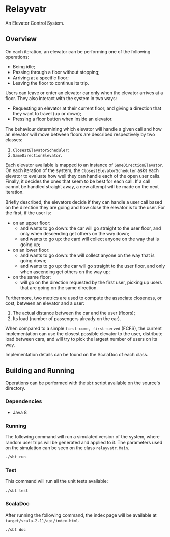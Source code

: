 # Relayvatr

An Elevator Control System.


## Overview

On each iteration, an elevator can be performing one of the following operations:

  * Being idle;
  * Passing through a floor without stopping;
  * Arriving at a specific floor;
  * Leaving the floor to continue its trip.

Users can leave or enter an elevator car only when the elevator arrives at a floor. They also interact with the system in two ways:

* Requesting an elevator at their current floor, and giving a direction that they want to travel (up or down);
* Pressing a floor button when inside an elevator.

The behaviour determining which elevator will handle a given call and how an elevator will move between floors are described respectively by two classes:

1. `ClosestElevatorScheduler`;
2. `SameDirectionElevator`.

Each elevator available is mapped to an instance of `SameDirectionElevator`. On each iteration of the system, the `ClosestElevatorScheduler` asks each elevator to evaluate how well they can handle each of the open user calls. Finally, it decides the ones that seem to be best for each call. If a call cannot be handled straight away, a new attempt will be made on the next iteration.

Briefly described, the elevators decide if they can handle a user call based on the direction they are going and how close the elevator is to the user.  For the first, if the user is:

  *  on an upper floor:
     - and wants to go down: the car will go straight to the user floor, and only when descending get others on the way down;
     - and wants to go up: the card will collect anyone on the way that is going up;
  * on an lower floor:
     - and wants to go down: the will collect anyone on the way that is going down;
     - and wants to go up: the car will go straight to the user floor, and only when ascending get others on the way up;
  * on the same floor:
     - will go on the direction requested by the first user, picking up users that are going on the same direction.

Furthermore, two metrics are used to compute the associate closeness, or cost, between an elevator and a user:

1. The actual distance between the car and the user (floors);
2. Its load (number of passengers already on the car).

When compared to a simple `first-come, first-served` (FCFS), the current implementation can use the closest possible elevator to the user, distribute load between cars, and will try to pick the largest number of users on its way.

Implementation details can be found on the ScalaDoc of each class.


## Building and Running

Operations can be performed with the `sbt` script available on the source's directory.

### Dependencies

  * Java 8

### Running

The following command will run a simulated version of the system, where random user trips will be generated and applied to it. The parameters used on the simulation can be seen on the class `relayvatr.Main`.

```bash
./sbt run
```

### Test

This command will run all the unit tests available:

```bash
./sbt test
```

### ScalaDoc

After running the following command, the index page will be available at `target/scala-2.11/api/index.html`.

```bash
./sbt doc
```

